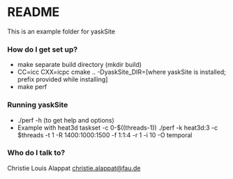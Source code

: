 # README #

This is an example folder for yaskSite

### How do I get set up? ###

* make separate build directory (mkdir build)
* CC=icc CXX=icpc cmake .. -DyaskSite_DIR=[where yaskSite is installed; prefix provided while installing]
* make perf

### Running yaskSite ###
* ./perf -h (to get help and options)
* Example with heat3d
  taskset -c 0-$((threads-1)) ./perf -k heat3d:3 -c $threads -t 1 -R 1400:1000:1500 -f 1:1:4 -r 1 -i 10 -O temporal

### Who do I talk to? ###

Christie Louis Alappat <christie.alappat@fau.de>
